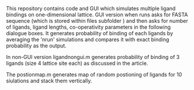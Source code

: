 This repository contains code and GUI which simulates multiple ligand bindings on one-dimensional lattice. 
GUI version when runs asks for FASTA sequence (which is stored within files subfolder ) and 
then asks for number of ligands, ligand lengths, co-operativity parameters in the following 
dialogue boxes. It generates probability of binding of each ligands by averaging the 
'nrun' simulations and compares it with exact binding probability as the output.


In non-GUI version ligandnongui.m generates probability of binding of 3 ligands (size 4 lattice site each)
as discussed in the article.


The postionmap.m generates map of random postioning of ligands for 10 siulations and stack them vertically.
